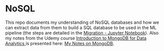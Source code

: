 # NoSQL
 
This repo documents my understanding of NoSQL databases and how we can extract data from them to build a SQL database to be used in the ML pipeline (the steps are detailed in the  <a href="https://github.com/DanialArab/NoSQL/blob/main/Data_Migration_from_MongoDB_to_MySQL/migration.ipynb">Migration - Jupyter Notebook</a>). Also my notes from the Udemy course <a href="https://www.udemy.com/course/introduction-to-mongodb/?utm_source=adwords-learn&utm_medium=udemyads&utm_campaign=DSA_CA_Tech&utm_content=deal4584&utm_term=_._ag_76808851565_._ad_533102607579_._de_c_._dm__._pl__._ti_dsa-796176360685_._li_9001497_._pd__._&gclid=Cj0KCQjw06-oBhC6ARIsAGuzdw0YatK9S42zHe7Ml6tPW_MBmrBcWXUeE-W43oxmwKPiGX_L3Qq5EJ8aApJPEALw_wcB">Introduction to MongoDB for Data Analytics  </a> is presented here: <a href="https://github.com/DanialArab/NoSQL/blob/main/NoSQL_fundamentals.md">My Notes on MongoDB</a>. 

